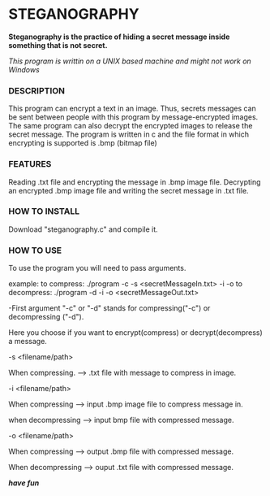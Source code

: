 # STEGANOGRAPHY

**Steganography is the practice of hiding a secret message inside something that is not secret.**

*This program is writtin on a UNIX based machine and might not work on Windows*

### DESCRIPTION
This program can encrypt a text in an image. Thus, secrets messages can be sent between people with this program by message-encrypted images.
The same program can also decrypt the encrypted images to release the secret message.
The program is written in c and the file format in which encrypting is supported is .bmp (bitmap file)

### FEATURES
Reading .txt file and encrypting the message in .bmp image file.
Decrypting an encrypted .bmp image file and writing the secret message in .txt file.

### HOW TO INSTALL
Download "steganography.c" and compile it.

### HOW TO USE
To use the program you will need to pass arguments.

example:
to compress: ./program -c -s <secretMessageIn.txt> -i <inputImage> -o <outputImage>
to decompress: ./program -d -i <inputImage> -o <secretMessageOut.txt>

  -First argument "-c" or "-d" stands for compressing("-c") or decompressing ("-d").
  
  Here you choose if you want to encrypt(compress) or decrypt(decompress) a message.

  -s <filename/path>
  
  When compressing.  --> .txt file with message to compress in image.
  
  -i <filename/path>
  
  When compressing   --> input .bmp image file to compress message in.
  
  when decompressing --> input bmp file with compressed message.
  
  
  -o <filename/path>
  
  When compressing   --> output .bmp file with compressed message.
  
  When decompressing --> ouput .txt file with compressed message.
  
  
  
***have fun***
